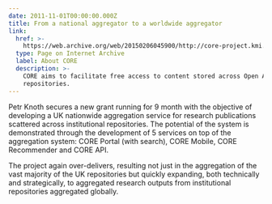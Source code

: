 ```yaml
---
date: 2011-11-01T00:00:00.000Z
title: From a national aggregator to a worldwide aggregator
link:
  href: >-
    https://web.archive.org/web/20150206045900/http://core-project.kmi.open.ac.uk/
  type: Page on Internet Archive
  label: About CORE
  description: >-
    CORE aims to facilitate free access to content stored across Open Access
    repositories.
---
```

Petr Knoth secures a new grant running for 9 month with the objective of developing a UK nationwide aggregation service for research publications scattered across institutional repositories. The potential of the system is demonstrated through the development of 5 services on top of the aggregation system: CORE Portal (with search), CORE Mobile, CORE Recommender and CORE API. 

The project again over-delivers, resulting not just in the aggregation of the vast majority of the UK repositories but quickly expanding, both technically and strategically, to aggregated research outputs from institutional repositories aggregated globally.
